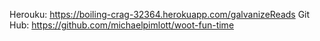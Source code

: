 


Herouku: https://boiling-crag-32364.herokuapp.com/galvanizeReads
Git Hub: https://github.com/michaelpimlott/woot-fun-time
